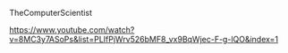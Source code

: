 TheComputerScientist

https://www.youtube.com/watch?v=8MC3y7ASoPs&list=PLIfPjWrv526bMF8_vx9BqWjec-F-g-lQO&index=1